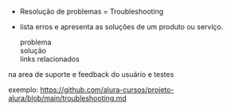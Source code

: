 - Resolução de problemas = Troubleshooting
- lista erros e apresenta as soluções de um produto ou serviço.

  problema  
  solução  
  links relacionados  
  
na area de suporte e feedback do usuário e testes  

exemplo: https://github.com/alura-cursos/projeto-alura/blob/main/troubleshooting.md
